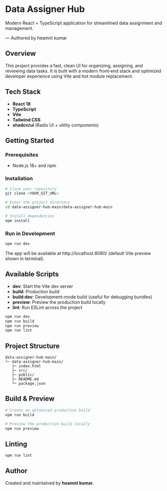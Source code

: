 # Data Assigner Hub

Modern React + TypeScript application for streamlined data assignment and management.

— Authored by heamnt kumar

## Overview

This project provides a fast, clean UI for organizing, assigning, and reviewing data tasks. It is built with a modern front‑end stack and optimized developer experience using Vite and hot module replacement.

## Tech Stack

- **React 18**
- **TypeScript**
- **Vite**
- **Tailwind CSS**
- **shadcn/ui** (Radix UI + utility components)

## Getting Started

### Prerequisites

- Node.js 18+ and npm

### Installation

```bash
# Clone your repository
git clone <YOUR_GIT_URL>

# Enter the project directory
cd data-assigner-hub-main/data-assigner-hub-main

# Install dependencies
npm install
```

### Run in Development

```bash
npm run dev
```
The app will be available at http://localhost:8080/ (default Vite preview shown in terminal).

## Available Scripts

- **dev**: Start the Vite dev server
- **build**: Production build
- **build:dev**: Development-mode build (useful for debugging bundles)
- **preview**: Preview the production build locally
- **lint**: Run ESLint across the project

```bash
npm run dev
npm run build
npm run preview
npm run lint
```

## Project Structure

```
data-assigner-hub-main/
└─ data-assigner-hub-main/
   ├─ index.html
   ├─ src/
   ├─ public/
   ├─ README.md
   └─ package.json
```

## Build & Preview

```bash
# Create an optimized production build
npm run build

# Preview the production build locally
npm run preview
```

## Linting

```bash
npm run lint
```

## Author

Created and maintained by **heamnt kumar**.
